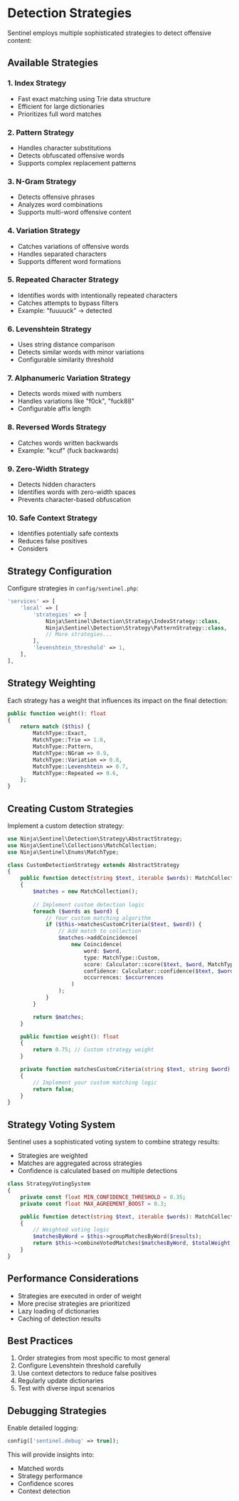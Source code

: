 # Detection Strategies

Sentinel employs multiple sophisticated strategies to detect offensive content:

## Available Strategies

### 1. Index Strategy
- Fast exact matching using Trie data structure
- Efficient for large dictionaries
- Prioritizes full word matches

### 2. Pattern Strategy
- Handles character substitutions
- Detects obfuscated offensive words
- Supports complex replacement patterns

### 3. N-Gram Strategy
- Detects offensive phrases
- Analyzes word combinations
- Supports multi-word offensive content

### 4. Variation Strategy
- Catches variations of offensive words
- Handles separated characters
- Supports different word formations

### 5. Repeated Character Strategy
- Identifies words with intentionally repeated characters
- Catches attempts to bypass filters
- Example: "fuuuuck" → detected

### 6. Levenshtein Strategy
- Uses string distance comparison
- Detects similar words with minor variations
- Configurable similarity threshold

### 7. Alphanumeric Variation Strategy
- Detects words mixed with numbers
- Handles variations like "f0ck", "fuck88"
- Configurable affix length

### 8. Reversed Words Strategy
- Catches words written backwards
- Example: "kcuf" (fuck backwards)

### 9. Zero-Width Strategy
- Detects hidden characters
- Identifies words with zero-width spaces
- Prevents character-based obfuscation

### 10. Safe Context Strategy
- Identifies potentially safe contexts
- Reduces false positives
- Considers 

## Strategy Configuration

Configure strategies in `config/sentinel.php`:

```php
'services' => [
    'local' => [
        'strategies' => [
            Ninja\Sentinel\Detection\Strategy\IndexStrategy::class,
            Ninja\Sentinel\Detection\Strategy\PatternStrategy::class,
            // More strategies...
        ],
        'levenshtein_threshold' => 1,
    ],
],
```

## Strategy Weighting

Each strategy has a weight that influences its impact on the final detection:

```php
public function weight(): float
{
    return match ($this) {
        MatchType::Exact,
        MatchType::Trie => 1.0,
        MatchType::Pattern,
        MatchType::NGram => 0.9,
        MatchType::Variation => 0.8,
        MatchType::Levenshtein => 0.7,
        MatchType::Repeated => 0.6,
    };
}
```

## Creating Custom Strategies

Implement a custom detection strategy:

```php
use Ninja\Sentinel\Detection\Strategy\AbstractStrategy;
use Ninja\Sentinel\Collections\MatchCollection;
use Ninja\Sentinel\Enums\MatchType;

class CustomDetectionStrategy extends AbstractStrategy
{
    public function detect(string $text, iterable $words): MatchCollection
    {
        $matches = new MatchCollection();
        
        // Implement custom detection logic
        foreach ($words as $word) {
            // Your custom matching algorithm
            if ($this->matchesCustomCriteria($text, $word)) {
                // Add match to collection
                $matches->addCoincidence(
                    new Coincidence(
                        word: $word,
                        type: MatchType::Custom,
                        score: Calculator::score($text, $word, MatchType::Custom, $occurrences),
                        confidence: Calculator::confidence($text, $word, MatchType::Custom, $occurrences),
                        occurrences: $occurrences
                    )
                );
            }
        }

        return $matches;
    }

    public function weight(): float
    {
        return 0.75; // Custom strategy weight
    }

    private function matchesCustomCriteria(string $text, string $word): bool
    {
        // Implement your custom matching logic
        return false;
    }
}
```

## Strategy Voting System

Sentinel uses a sophisticated voting system to combine strategy results:

- Strategies are weighted
- Matches are aggregated across strategies
- Confidence is calculated based on multiple detections

```php
class StrategyVotingSystem
{
    private const float MIN_CONFIDENCE_THRESHOLD = 0.35;
    private const float MAX_AGREEMENT_BOOST = 0.3;

    public function detect(string $text, iterable $words): MatchCollection
    {
        // Weighted voting logic
        $matchesByWord = $this->groupMatchesByWord($results);
        return $this->combineVotedMatches($matchesByWord, $totalWeight, $text);
    }
}
```

## Performance Considerations

- Strategies are executed in order of weight
- More precise strategies are prioritized
- Lazy loading of dictionaries
- Caching of detection results

## Best Practices

1. Order strategies from most specific to most general
2. Configure Levenshtein threshold carefully
3. Use context detectors to reduce false positives
4. Regularly update dictionaries
5. Test with diverse input scenarios

## Debugging Strategies

Enable detailed logging:

```php
config(['sentinel.debug' => true]);
```

This will provide insights into:
- Matched words
- Strategy performance
- Confidence scores
- Context detection